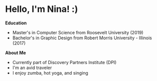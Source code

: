 # Hello, I'm Nina! :)


**Education**
* Master's in Computer Science from Roosevelt University (2019)
* Bachelor's in Graphic Design from Robert Morris University - Illinois (2017)

**About Me**
* Currently part of Discovery Partners Institute (DPI)
* I'm an avid traveler
* I enjoy zumba, hot yoga, and singing




